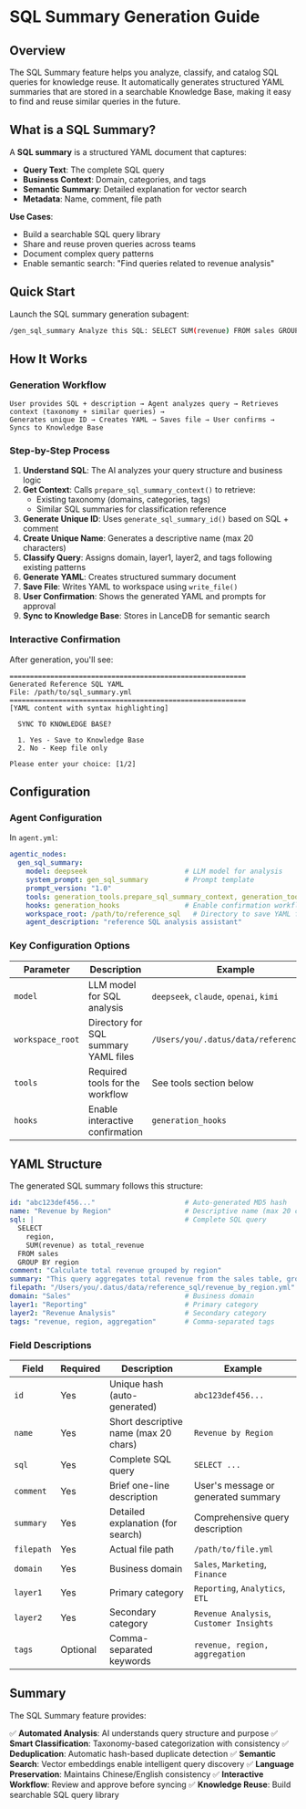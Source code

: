 # SQL Summary Generation Guide

## Overview

The SQL Summary feature helps you analyze, classify, and catalog SQL queries for knowledge reuse. It automatically generates structured YAML summaries that are stored in a searchable Knowledge Base, making it easy to find and reuse similar queries in the future.

## What is a SQL Summary?

A **SQL summary** is a structured YAML document that captures:
- **Query Text**: The complete SQL query
- **Business Context**: Domain, categories, and tags
- **Semantic Summary**: Detailed explanation for vector search
- **Metadata**: Name, comment, file path

**Use Cases**:
- Build a searchable SQL query library
- Share and reuse proven queries across teams
- Document complex query patterns
- Enable semantic search: "Find queries related to revenue analysis"

## Quick Start

Launch the SQL summary generation subagent:

```bash
/gen_sql_summary Analyze this SQL: SELECT SUM(revenue) FROM sales GROUP BY region.(You can also add some description on this SQL)
```

## How It Works

### Generation Workflow

```
User provides SQL + description → Agent analyzes query → Retrieves context (taxonomy + similar queries) →
Generates unique ID → Creates YAML → Saves file → User confirms → Syncs to Knowledge Base
```

### Step-by-Step Process

1. **Understand SQL**: The AI analyzes your query structure and business logic
2. **Get Context**: Calls `prepare_sql_summary_context()` to retrieve:
   - Existing taxonomy (domains, categories, tags)
   - Similar SQL summaries for classification reference
3. **Generate Unique ID**: Uses `generate_sql_summary_id()` based on SQL + comment
4. **Create Unique Name**: Generates a descriptive name (max 20 characters)
5. **Classify Query**: Assigns domain, layer1, layer2, and tags following existing patterns
6. **Generate YAML**: Creates structured summary document
7. **Save File**: Writes YAML to workspace using `write_file()`
8. **User Confirmation**: Shows the generated YAML and prompts for approval
9. **Sync to Knowledge Base**: Stores in LanceDB for semantic search

### Interactive Confirmation

After generation, you'll see:

```
==========================================================
Generated Reference SQL YAML
File: /path/to/sql_summary.yml
==========================================================
[YAML content with syntax highlighting]

  SYNC TO KNOWLEDGE BASE?

  1. Yes - Save to Knowledge Base
  2. No - Keep file only

Please enter your choice: [1/2]
```

## Configuration

### Agent Configuration

In `agent.yml`:

```yaml
agentic_nodes:
  gen_sql_summary:
    model: deepseek                        # LLM model for analysis
    system_prompt: gen_sql_summary         # Prompt template
    prompt_version: "1.0"
    tools: generation_tools.prepare_sql_summary_context, generation_tools.generate_sql_summary_id, filesystem_tools.write_file
    hooks: generation_hooks                # Enable confirmation workflow
    workspace_root: /path/to/reference_sql   # Directory to save YAML files
    agent_description: "reference SQL analysis assistant"
```

### Key Configuration Options

| Parameter | Description | Example |
|-----------|-------------|---------|
| `model` | LLM model for SQL analysis | `deepseek`, `claude`, `openai`, `kimi`|
| `workspace_root` | Directory for SQL summary YAML files | `/Users/you/.datus/data/reference_sql` |
| `tools` | Required tools for the workflow | See tools section below |
| `hooks` | Enable interactive confirmation | `generation_hooks` |

## YAML Structure

The generated SQL summary follows this structure:

```yaml
id: "abc123def456..."                      # Auto-generated MD5 hash
name: "Revenue by Region"                  # Descriptive name (max 20 chars)
sql: |                                     # Complete SQL query
  SELECT
    region,
    SUM(revenue) as total_revenue
  FROM sales
  GROUP BY region
comment: "Calculate total revenue grouped by region"
summary: "This query aggregates total revenue from the sales table, grouping results by geographic region. It uses SUM aggregation to calculate revenue totals for each region."
filepath: "/Users/you/.datus/data/reference_sql/revenue_by_region.yml"
domain: "Sales"                            # Business domain
layer1: "Reporting"                        # Primary category
layer2: "Revenue Analysis"                 # Secondary category
tags: "revenue, region, aggregation"       # Comma-separated tags
```

### Field Descriptions

| Field | Required | Description | Example |
|-------|----------|-------------|---------|
| `id` | Yes | Unique hash (auto-generated) | `abc123def456...` |
| `name` | Yes | Short descriptive name (max 20 chars) | `Revenue by Region` |
| `sql` | Yes | Complete SQL query | `SELECT ...` |
| `comment` | Yes | Brief one-line description | User's message or generated summary |
| `summary` | Yes | Detailed explanation (for search) | Comprehensive query description |
| `filepath` | Yes | Actual file path | `/path/to/file.yml` |
| `domain` | Yes | Business domain | `Sales`, `Marketing`, `Finance` |
| `layer1` | Yes | Primary category | `Reporting`, `Analytics`, `ETL` |
| `layer2` | Yes | Secondary category | `Revenue Analysis`, `Customer Insights` |
| `tags` | Optional | Comma-separated keywords | `revenue, region, aggregation` |


## Summary

The SQL Summary feature provides:

✅ **Automated Analysis**: AI understands query structure and purpose
✅ **Smart Classification**: Taxonomy-based categorization with consistency
✅ **Deduplication**: Automatic hash-based duplicate detection
✅ **Semantic Search**: Vector embeddings enable intelligent query discovery
✅ **Language Preservation**: Maintains Chinese/English consistency
✅ **Interactive Workflow**: Review and approve before syncing
✅ **Knowledge Reuse**: Build searchable SQL query library
